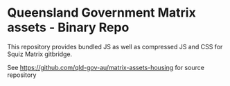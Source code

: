# Queensland Government Matrix assets - Binary Repo

This repository provides bundled JS as well as compressed JS and CSS for Squiz Matrix gitbridge.

See https://github.com/qld-gov-au/matrix-assets-housing for source repository
